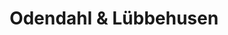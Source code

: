 ---
title: "Odendahl & Lübbehusen"
url: /lohne-oldenburg/odendahl-und-luebbehusen/
shop: Fahrrad
---